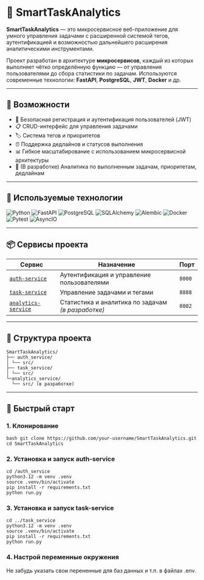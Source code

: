 # 🧠 SmartTaskAnalytics

**SmartTaskAnalytics** — это микросервисное веб-приложение для умного управления задачами с расширенной системой тегов, аутентификацией и возможностью дальнейшего расширения аналитическими инструментами.  

Проект разработан в архитектуре **микросервисов**, каждый из которых выполняет чётко определённую функцию — от управления пользователями до сбора статистики по задачам. Используются современные технологии: **FastAPI**, **PostgreSQL**, **JWT**, **Docker** и др.

---

## 🚀 Возможности

- 🔐 Безопасная регистрация и аутентификация пользователей (JWT)
- 📋 CRUD-интерфейс для управления задачами
- 🏷️ Система тегов и приоритетов
- ⏰ Поддержка дедлайнов и статусов выполнения
- 📊 Гибкое масштабирование с использованием микросервисной архитектуры
- 🧠 (В разработке) Аналитика по выполненным задачам, приоритетам, дедлайнам

---

## 🧰 Используемые технологии

![Python](https://img.shields.io/badge/Python-3.11-blue?logo=python)
![FastAPI](https://img.shields.io/badge/FastAPI-0.116.1.0-0e7c61?logo=fastapi)
![PostgreSQL](https://img.shields.io/badge/PostgreSQL-15-blue?logo=postgresql)
![SQLAlchemy](https://img.shields.io/badge/SQLAlchemy-2.0-red?logo=python)
![Alembic](https://img.shields.io/badge/Alembic-Migrations-446e9b)
![Docker](https://img.shields.io/badge/Docker-Containerized-2496ed?logo=docker)
![Pytest](https://img.shields.io/badge/Pytest-Testing-blue?logo=pytest)
![AsyncIO](https://img.shields.io/badge/Async-Awaitable-green)

---

## 📦 Сервисы проекта

| Сервис | Назначение | Порт |
|--------|------------|------|
| [`auth-service`](./auth_service) | Аутентификация и управление пользователями | `8000` |
| [`task-service`](./task_service) | Управление задачами и тегами | `8888` |
| [`analytics-service`](./analytics_service) | Статистика и аналитика по задачам *(в разработке)* | `8002` |

---

## 📂 Структура проекта
```
SmartTaskAnalytics/
├── auth_service/
│ └── src/
├── task_service/
│ └── src/
└─analytics_service/
  └── src/ (в разработке)
```

-----

## 🏁 Быстрый старт
### 1. Клонирование
```bash git clone https://github.com/your-username/SmartTaskAnalytics.git cd SmartTaskAnalytics```

### 2. Установка и запуск auth-service
```
cd /auth_service
python3.12 -m venv .venv
source .venv/bin/activate
pip install -r requirements.txt
python run.py
```
### 3. Установка и запуск task-service
```
cd ../task_service
python3.12 -m venv .venv
source .venv/bin/activate
pip install -r requirements.txt
python run.py
```

### 4. Настрой переменные окружения
Не забудь указать свои перененные для баз данных и т.п. в файлах .env.



